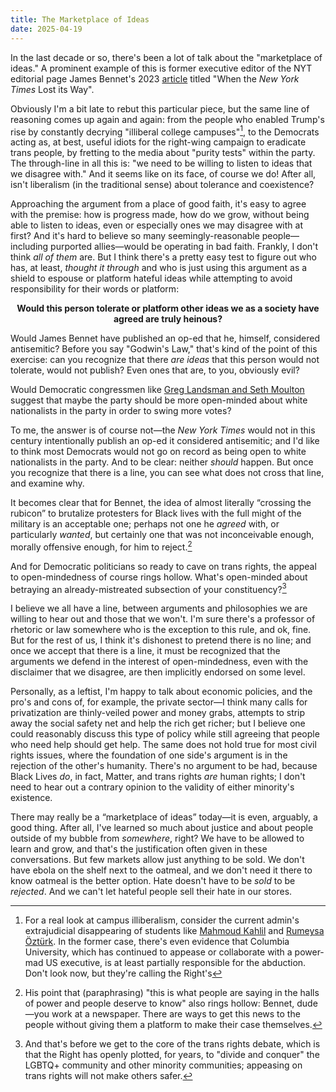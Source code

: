 ```yaml
---
title: The Marketplace of Ideas
date: 2025-04-19
---
```


In the last decade or so, there's been a lot of talk about the "marketplace of ideas." A prominent example of this is former executive editor of the NYT editorial page James Bennet's 2023 [article][atlantic] titled "When the _New York Times_ Lost its Way".

Obviously I'm a bit late to rebut this particular piece, but the same line of reasoning comes up again and again: from the people who enabled Trump's rise by constantly decrying "illiberal college campuses"[^1], to the Democrats acting as, at best, useful idiots for the right-wing campaign to eradicate trans people, by fretting to the media about "purity tests" within the party. The through-line in all this is: "we need to be willing to listen to ideas that we disagree with." And it seems like on its face, of course we do! After all, isn't liberalism (in the traditional sense) about tolerance and coexistence?

<!--more-->

Approaching the argument from a place of good faith, it's easy to agree with the premise: how is progress made, how do we grow, without being able to listen to ideas, even or especially ones we may disagree with at first? And it's hard to believe so many seemingly-reasonable people—including purported allies—would be operating in bad faith. Frankly, I don't think *all of them* are. But I think there's a pretty easy test to figure out who has, at least, *thought it through* and who is just using this argument as a shield to espouse or platform hateful ideas while attempting to avoid responsibility for their words or platform:

<p style="text-align:center;font-weight:bold">Would this person tolerate or platform other ideas we as a society have agreed are truly heinous?</p>

Would James Bennet have published an op-ed that he, himself, considered antisemitic? Before you say "Godwin's Law," that's kind of the point of this exercise: can you recognize that there *are ideas* that this person would not tolerate, would not publish? Even ones that are, to you, obviously evil?

Would Democratic congressmen like [Greg Landsman and Seth Moulton][xtra] suggest that maybe the party should be more open-minded about white nationalists in the party in order to swing more votes?

To me, the answer is of course not—the _New York Times_ would not in this century intentionally publish an op-ed it considered antisemitic; and I'd like to think most Democrats would not go on record as being open to white nationalists in the party. And to be clear: neither *should* happen. But once you recognize that there is a line, you can see what does not cross that line, and examine why.

It becomes clear that for Bennet, the idea of almost literally “crossing the rubicon” to brutalize protesters for Black lives with the full might of the military is an acceptable one; perhaps not one he *agreed* with, or particularly *wanted*, but certainly one that was not inconceivable enough, morally offensive enough, for him to reject.[^2]

And for Democratic politicians so ready to cave on trans rights, the appeal to open-mindedness of course rings hollow. What's open-minded about betraying an already-mistreated subsection of your constituency?[^3]

I believe we all have a line, between arguments and philosophies we are willing to hear out and those that we won't. I'm sure there's a professor of rhetoric or law somewhere who is the exception to this rule, and ok, fine. But for the rest of us, I think it's dishonest to pretend there is no line; and once we accept that there is a line, it must be recognized that the arguments we defend in the interest of open-mindedness, even with the disclaimer that we disagree, are then implicitly endorsed on some level.

Personally, as a leftist, I'm happy to talk about economic policies, and the pro's and cons of, for example, the private sector—I think many calls for privatization are thinly-veiled power and money grabs, attempts to strip away the social safety net and help the rich get richer; but I believe one could reasonably discuss this type of policy while still agreeing that people who need help should get help. The same does not hold true for most civil rights issues, where the foundation of one side's argument is in the rejection of the other's humanity. There's no argument to be had, because Black Lives _do_, in fact, Matter, and trans rights _are_ human rights; I don't need to hear out a contrary opinion to the validity of either minority's existence.

There may really be a “marketplace of ideas” today—it is even, arguably, a good thing. After all, I've learned so much about justice and about people outside of my bubble from _somewhere_, right? We have to be allowed to learn and grow, and that's the justification often given in these conversations. But few markets allow just anything to be sold. We don't have ebola on the shelf next to the oatmeal, and we don't need it there to know oatmeal is the better option. Hate doesn't have to be _sold_ to be _rejected_. And we can't let hateful people sell their hate in our stores.

[^1]: For a real look at campus illiberalism, consider the current admin's extrajudicial disappearing of students like [Mahmoud Kahlil] and [Rumeysa Öztürk]. In the former case, there's even evidence that Columbia University, which has continued to appease or collaborate with a power-mad US executive, is at least partially responsible for the abduction. Don't look now, but they're calling the Right's 

[^2]: His point that (paraphrasing) "this is what people are saying in the halls of power and people deserve to know" also rings hollow: Bennet, dude—you work at a newspaper. There are ways to get this news to the people without giving them a platform to make their case themselves.

[^3]: And that's before we get to the core of the trans rights debate, which is that the Right has openly plotted, for years, to "divide and conquer" the LGBTQ+ community and other minority communities; appeasing on trans rights will not make others safer.

[atlantic]: https://web.archive.org/web/https://www.economist.com/1843/2023/12/14/when-the-new-york-times-lost-its-way
[xtra]: https://web.archive.org/web/https://xtramagazine.com/power/why-are-democrats-pivoting-to-transphobia-272182
[mahmoud kahlil]: https://en.wikipedia.org/wiki/Detention_of_Mahmoud_Khalil
[rumeysa öztürk]: https://en.wikipedia.org/wiki/Detention_of_R%C3%BCmeysa_%C3%96zt%C3%BCrk
